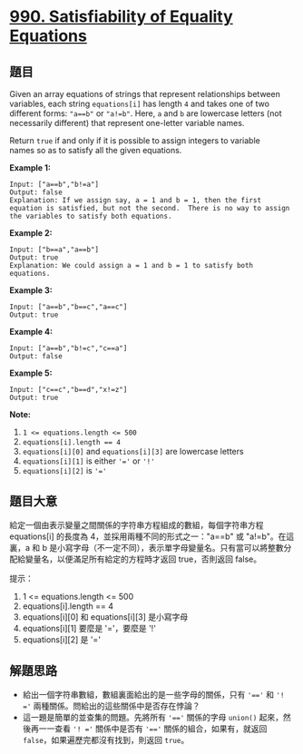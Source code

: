 # [990. Satisfiability of Equality Equations](https://leetcode.com/problems/satisfiability-of-equality-equations/)


## 題目

Given an array equations of strings that represent relationships between variables, each string `equations[i]` has length `4` and takes one of two different forms: `"a==b"` or `"a!=b"`. Here, `a` and `b` are lowercase letters (not necessarily different) that represent one-letter variable names.

Return `true` if and only if it is possible to assign integers to variable names so as to satisfy all the given equations.

**Example 1:**

    Input: ["a==b","b!=a"]
    Output: false
    Explanation: If we assign say, a = 1 and b = 1, then the first equation is satisfied, but not the second.  There is no way to assign the variables to satisfy both equations.

**Example 2:**

    Input: ["b==a","a==b"]
    Output: true
    Explanation: We could assign a = 1 and b = 1 to satisfy both equations.

**Example 3:**

    Input: ["a==b","b==c","a==c"]
    Output: true

**Example 4:**

    Input: ["a==b","b!=c","c==a"]
    Output: false

**Example 5:**

    Input: ["c==c","b==d","x!=z"]
    Output: true

**Note:**

1. `1 <= equations.length <= 500`
2. `equations[i].length == 4`
3. `equations[i][0]` and `equations[i][3]` are lowercase letters
4. `equations[i][1]` is either `'='` or `'!'`
5. `equations[i][2]` is `'='`



## 題目大意

給定一個由表示變量之間關係的字符串方程組成的數組，每個字符串方程 equations[i] 的長度為 4，並採用兩種不同的形式之一："a==b" 或 "a!=b"。在這裏，a 和 b 是小寫字母（不一定不同），表示單字母變量名。只有當可以將整數分配給變量名，以便滿足所有給定的方程時才返回 true，否則返回 false。 

提示：

1. 1 <= equations.length <= 500
2. equations[i].length == 4
3. equations[i][0] 和 equations[i][3] 是小寫字母
4. equations[i][1] 要麼是 '='，要麼是 '!'
5. equations[i][2] 是 '='



## 解題思路


- 給出一個字符串數組，數組裏面給出的是一些字母的關係，只有 `'=='` 和 `'! ='` 兩種關係。問給出的這些關係中是否存在悖論？
- 這一題是簡單的並查集的問題。先將所有 `'=='` 關係的字母 `union()` 起來，然後再一一查看 `'! ='` 關係中是否有 `'=='` 關係的組合，如果有，就返回 `false`，如果遍歷完都沒有找到，則返回 `true`。
